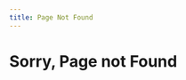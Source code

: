 ```yaml
---
title: Page Not Found
---
```


<div class="container">
  <h1 class="title-lg section">Sorry, Page not Found</h1>
  <br>
  <br>
  <br>
  <br>
  <br>
  <br>
  <br>
  <br>
  <br>
  <br>
</div>
